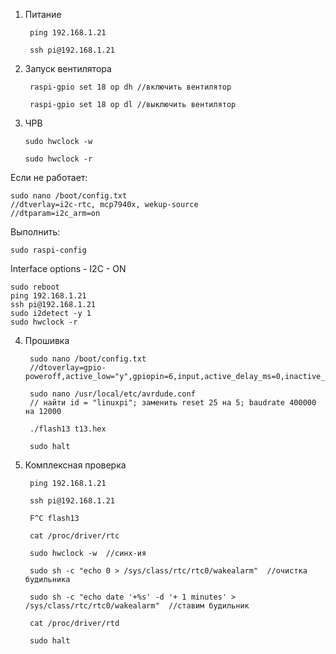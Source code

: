 1. Питание

        ping 192.168.1.21

        ssh pi@192.168.1.21

2. Запуск вентилятора

        raspi-gpio set 18 op dh //включить вентилятор
 
        raspi-gpio set 18 op dl //выключить вентилятор 
 
 3. ЧРВ
 
        sudo hwclock -w

        sudo hwclock -r
 
 Если не работает:
 
    sudo nano /boot/config.txt  
    //dtverlay=i2c-rtc, mcp7940x, wekup-source
    //dtparam=i2c_arm=on
    
Выполнить:

    sudo raspi-config

Interface options - I2C - ON

    sudo reboot
    ping 192.168.1.21
    ssh pi@192.168.1.21
    sudo i2detect -y 1
    sudo hwclock -r
    
4. Прошивка

        sudo nano /boot/config.txt
        //dtoverlay=gpio-poweroff,active_low="y",gpiopin=6,input,active_delay_ms=0,inactive_delay_ms=0
        
        sudo nano /usr/local/etc/avrdude.conf
        // найти id = "linuxpi"; заменить reset 25 на 5; baudrate 400000 на 12000
        
        ./flash13 t13.hex
        
        sudo halt
        
5. Комплексная проверка

        ping 192.168.1.21
        
        ssh pi@192.168.1.21
        
        F^C flash13
        
        cat /proc/driver/rtc
        
        sudo hwclock -w  //синх-ия
        
        sudo sh -c "echo 0 > /sys/class/rtc/rtc0/wakealarm"  //очистка будильника
        
        sudo sh -c "echo date '+%s' -d '+ 1 minutes' > /sys/class/rtc/rtc0/wakealarm"  //ставим будильник
        
        cat /proc/driver/rtd
        
        sudo halt
        
